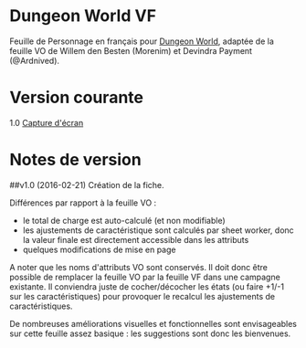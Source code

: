 # Dungeon World VF

Feuille de Personnage en français pour [Dungeon World](http://dungeonworld-fr.blogspot.fr/), adaptée de la feuille VO de Willem den Besten (Morenim) et Devindra Payment (@Ardnived).

# Version courante
1.0 [Capture d'écran](dwfr.png)

# Notes de version

##v1.0 (2016-02-21)
Création de la fiche.

Différences par rapport à la feuille VO :

* le total de charge est auto-calculé (et non modifiable)
* les ajustements de caractéristique sont calculés par sheet worker, donc la valeur finale est directement accessible dans les attributs
* quelques modifications de mise en page

A noter que les noms d'attributs VO sont conservés. Il doit donc être possible de remplacer la feuille VO par la feuille VF dans une campagne existante. Il conviendra juste de cocher/décocher les états (ou faire +1/-1 sur les caractéristiques) pour provoquer le recalcul les ajustements de caractéristiques.

De nombreuses améliorations visuelles et fonctionnelles sont envisageables sur cette feuille assez basique : les suggestions sont donc les bienvenues.
